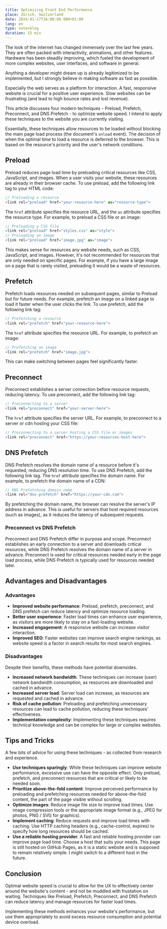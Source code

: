```yaml
---
title: Optimizing Front End Performance
place: Zürich, Switzerland
date: 2024-01-17T16:00:00.000+01:00
lang: en
type: note+blog
duration: 15 min
---
```


The look of the internet has changed immensely over the last few years. They are often packed with interactivity, animations, and other features. Hardware has been steadily improving, which fueled the development of more complex websites, user interfaces, and software in general.

Anything a developer might dream up is already legitimized to be implemented, but I strongly believe in making software as fast as possible.


Especially the web serves as a platform for interaction. A fast, responsive website is crucial for a positive user experience. Slow websites can be frustrating (and lead to high bounce rates and lost revenue). 

This article discusses four modern techniques - Preload, Prefetch, Preconnect, and DNS Prefetch - to optimize website speed. I intend to apply these techniques to the website you are currently visiting.

Essentially, these techniques allow resources to be loaded without blocking the main page load process (the document's `onload` event). The decision of when the optimal time to load a resource is deferred to the browser. This is based on the resource's priority and the user's network conditions.

## Preload

Preload reduces page load time by preloading critical resources like CSS, JavaScript, and images. When a user visits your website, these resources are already in their browser cache. To use preload, add the following link tag to your HTML code:

```js
// Preloading a resource
<link rel="preload" href="your-resource-here" as="resource-type">
```
The `href` attribute specifies the resource URL, and the `as` attribute specifies the resource type. For example, to preload a CSS file or an image:

```js
// Preloading a CSS file
<link rel="preload" href="styles.css" as="style">
// Preloading an image
<link rel="preload" href="image.jpg" as="image">
```

This makes sense for resources any website needs, such as CSS, JavaScript, and images. However, it's not recommended for resources that are only needed on specific pages. For example, if you have a large image on a page that is rarely visited, preloading it would be a waste of resources.

## Prefetch

Prefetch loads resources needed on subsequent pages, similar to Preload but for future needs. For example, prefetch an image on a linked page to load it faster when the user clicks the link. To use prefetch, add the following link tag:

```js
// Prefetching a resource
<link rel="prefetch" href="your-resource-here">
```
The `href` attribute specifies the resource URL. For example, to prefetch an image:

```js
// Prefetching an image
<link rel="prefetch" href="image.jpg">
```

This can make switching between pages feel significantly faster. 

## Preconnect

Preconnect establishes a server connection before resource requests, reducing latency. To use preconnect, add the following link tag:

```js
// Preconnecting to a server
<link rel="preconnect" href="your-server-here">
```
The `href` attribute specifies the server URL. For example, to preconnect to a server or cdn hosting your CSS file:

```js
// Preconnecting to a server hosting a CSS file or images
<link rel="preconnect" href="https://your-resources-host-here">
```

## DNS Prefetch

DNS Prefetch resolves the domain name of a resource before it's requested, reducing DNS resolution time. To use DNS Prefetch, add the following link tag. The `href` attribute specifies the domain name. For example, to prefetch the domain name of a CDN:


```js
// DNS Prefetching domain name
<link rel="dns-prefetch" href="https://your-cdn.com">
```
By prefetching the domain name, the browser can resolve the server's IP address in advance. This is useful for servers that host required resources (such as images), as it reduces the latency of subsequent requests.

### Preconnect vs DNS Prefetch

Preconnect and DNS Prefetch differ in purpose and scope. Preconnect establishes an early connection to a server and downloads critical resources, while DNS Prefetch resolves the domain name of a server in advance. Preconnect is used for critical resources needed early in the page load process, while DNS Prefetch is typically used for resources needed later.

## Advantages and Disadvantages

### Advantages

* **Improved website performance**: Preload, prefetch, preconnect, and DNS prefetch can reduce latency and optimize resource loading.
* **Better user experience**: Faster load times can enhance user experience, as visitors are more likely to stay on a fast-loading website.
* **Increased engagement**: A responsive website can increase visitor interaction.
* **Improved SEO**: Faster websites can improve search engine rankings, as website speed is a factor in search results for most search engines.

### Disadvantages

Despite their benefits, these methods have potential downsides.

* **Increased network bandwidth**: These techniques can increase (user) network bandwidth consumption, as resources are downloaded and cached in advance.
* **Increased server load**: Server load can increase, as resources are requested and cached in advance.
* **Risk of cache pollution**: Preloading and prefetching unnecessary resources can lead to cache pollution, reducing these techniques' effectiveness.
* **Implementation complexity**: Implementing these techniques requires technical knowledge and can be complex for large or complex websites.

## Tips and Tricks

A few bits of advice for using these techniques - as collected from research and experience.

* **Use techniques sparingly**: While these techniques can improve website performance, excessive use can have the opposite effect. Only preload, prefetch, and preconnect resources that are critical or likely to be needed soon.
* **Prioritize above-the-fold content**: Improve perceived performance by preloading and prefetching resources needed for above-the-fold content, the part of the page visible without scrolling.
* **Optimize images**: Reduce image file size to improve load times. Use image compression tools or the appropriate image format (e.g., JPEG for photos, PNG / SVG for graphics).
* **Implement caching**: Reduce requests and improve load times with caching. Use HTTP caching headers (e.g., cache-control, expires) to specify how long resources should be cached.
* **Use a reliable hosting provider**: A fast and reliable hosting provider can improve page load time. Choose a host that suits your needs. This page is still hosted on GitHub Pages, as it is a static website and is supposed to remain relatively simple. I might switch to a different host in the future.


## Conclusion

Optimal website speed is crucial to allow for the UX to effectively center around the website's content - and not be muddled with frustation on waiting. Techniques like Preload, Prefetch, Preconnect, and DNS Prefetch can reduce latency and manage resources for faster load times. 

Implementing these methods enhances your website's performance, but use them appropriately to avoid excess resource consumption and potential device overload.